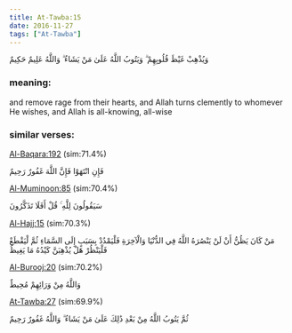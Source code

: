 ```yaml
---
title: At-Tawba:15
date: 2016-11-27
tags: ["At-Tawba"]
---
```

وَيُذْهِبْ غَيْظَ قُلُوبِهِمْ ۗ وَيَتُوبُ اللَّهُ عَلَىٰ مَنْ يَشَاءُ ۗ وَاللَّهُ عَلِيمٌ حَكِيمٌ
### meaning: 
and remove rage from their hearts, and Allah turns clemently to whomever He wishes, and Allah is all-knowing, all-wise
### similar verses: 

[Al-Baqara:192](/2/192) (sim:71.4%)

فَإِنِ انْتَهَوْا فَإِنَّ اللَّهَ غَفُورٌ رَحِيمٌ

[Al-Muminoon:85](/23/85) (sim:70.4%)

سَيَقُولُونَ لِلَّهِ ۚ قُلْ أَفَلَا تَذَكَّرُونَ

[Al-Hajj:15](/22/15) (sim:70.3%)

مَنْ كَانَ يَظُنُّ أَنْ لَنْ يَنْصُرَهُ اللَّهُ فِي الدُّنْيَا وَالْآخِرَةِ فَلْيَمْدُدْ بِسَبَبٍ إِلَى السَّمَاءِ ثُمَّ لْيَقْطَعْ فَلْيَنْظُرْ هَلْ يُذْهِبَنَّ كَيْدُهُ مَا يَغِيظُ

[Al-Burooj:20](/85/20) (sim:70.2%)

وَاللَّهُ مِنْ وَرَائِهِمْ مُحِيطٌ

[At-Tawba:27](/9/27) (sim:69.9%)

ثُمَّ يَتُوبُ اللَّهُ مِنْ بَعْدِ ذَٰلِكَ عَلَىٰ مَنْ يَشَاءُ ۗ وَاللَّهُ غَفُورٌ رَحِيمٌ
